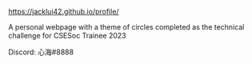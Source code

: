 https://jacklui42.github.io/profile/

A personal webpage with a theme of circles completed as the technical challenge for CSESoc Trainee 2023

Discord: 心海#8888
